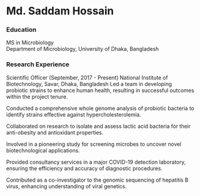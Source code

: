 # Md. Saddam Hossain
### Education
MS in Microbiology                                                             
Department of Microbiology,
University of Dhaka, Bangladesh
### Research Experience
Scientific Officer (September, 2017 - Present)
National Institute of Biotechnology, Savar, Dhaka, Bangladesh
  Led a team in developing probiotic strains to enhance human health, resulting in successful outcomes within the project tenure.
  
  Conducted a comprehensive whole genome analysis of probiotic bacteria to identify strains effective against hypercholesterolemia.
  
  Collaborated on research to isolate and assess lactic acid bacteria for their anti-obesity and antioxidant properties.
  
  Involved in a pioneering study for screening microbes to uncover novel biotechnological applications.
  
  Provided consultancy services in a major COVID-19 detection laboratory, ensuring the efficiency and accuracy of diagnostic procedures.
  
  Contributed as a co-investigator to the genomic sequencing of hepatitis B virus, enhancing understanding of viral genetics.


